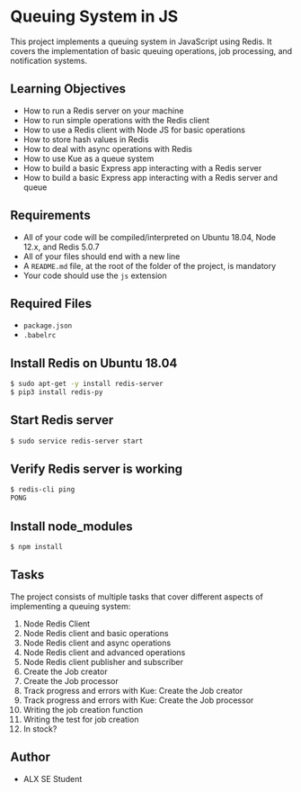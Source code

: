 # Queuing System in JS

This project implements a queuing system in JavaScript using Redis. It covers the implementation of basic queuing operations, job processing, and notification systems.

## Learning Objectives

- How to run a Redis server on your machine
- How to run simple operations with the Redis client
- How to use a Redis client with Node JS for basic operations
- How to store hash values in Redis
- How to deal with async operations with Redis
- How to use Kue as a queue system
- How to build a basic Express app interacting with a Redis server
- How to build a basic Express app interacting with a Redis server and queue

## Requirements

- All of your code will be compiled/interpreted on Ubuntu 18.04, Node 12.x, and Redis 5.0.7
- All of your files should end with a new line
- A `README.md` file, at the root of the folder of the project, is mandatory
- Your code should use the `js` extension

## Required Files

- `package.json`
- `.babelrc`

## Install Redis on Ubuntu 18.04

```bash
$ sudo apt-get -y install redis-server
$ pip3 install redis-py
```

## Start Redis server

```bash
$ sudo service redis-server start
```

## Verify Redis server is working

```bash
$ redis-cli ping
PONG
```

## Install node_modules

```bash
$ npm install
```

## Tasks

The project consists of multiple tasks that cover different aspects of implementing a queuing system:

1. Node Redis Client
2. Node Redis client and basic operations
3. Node Redis client and async operations
4. Node Redis client and advanced operations
5. Node Redis client publisher and subscriber
6. Create the Job creator
7. Create the Job processor
8. Track progress and errors with Kue: Create the Job creator
9. Track progress and errors with Kue: Create the Job processor
10. Writing the job creation function
11. Writing the test for job creation
12. In stock?

## Author

- ALX SE Student
